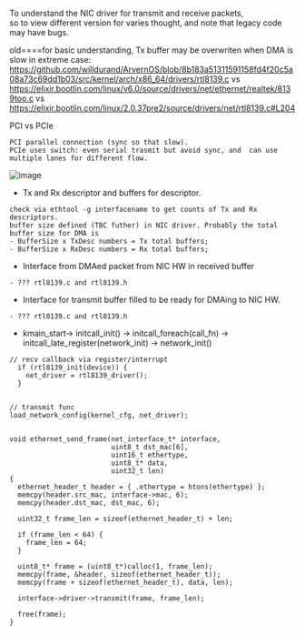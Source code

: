 To understand the NIC driver for transmit and receive packets,   
so to view different version for varies thought, and note that legacy code  may have bugs.


old====for basic understanding, Tx buffer may be overwriten when DMA is slow in extreme case:
https://github.com/willdurand/ArvernOS/blob/8b183a51311591158fd4f20c5a08a73c69dd1b03/src/kernel/arch/x86_64/drivers/rtl8139.c
vs
https://elixir.bootlin.com/linux/v6.0/source/drivers/net/ethernet/realtek/8139too.c
vs
https://elixir.bootlin.com/linux/2.0.37pre2/source/drivers/net/rtl8139.c#L204

PCI vs PCIe  
```
PCI parallel connection (sync so that slow).  
PCIe uses switch: even serial trasmit but avoid sync, and  can use multiple lanes for different flow.
```
![image](https://github.com/upempty/pynote/assets/52414719/b80c8559-fd91-460a-9142-5a056e71d3db)


- Tx and Rx descriptor and buffers for descriptor.
```
check via ethtool -g interfacename to get counts of Tx and Rx descriptors.
buffer size defined (TBC futher) in NIC driver. Probably the total buffer size for DMA is
- BufferSize x TxDesc numbers = Tx total buffers;
- BufferSize x RxDesc numbers = Rx total buffers;

```
- Interface from DMAed packet from NIC HW in received buffer
```
- ??? rtl8139.c and rtl8139.h
```
- Interface for transmit buffer filled to be ready for DMAing to NIC HW.
```
- ??? rtl8139.c and rtl8139.h
```
- kmain_start-> initcall_init() -> initcall_foreach(call_fn) -> initcall_late_register(network_init) -> network_init()

```
// recv callback via register/interrupt
  if (rtl8139_init(device)) {
    net_driver = rtl8139_driver();
  }


// transmit func
load_network_config(kernel_cfg, net_driver);


void ethernet_send_frame(net_interface_t* interface,
                         uint8_t dst_mac[6],
                         uint16_t ethertype,
                         uint8_t* data,
                         uint32_t len)
{
  ethernet_header_t header = { .ethertype = htons(ethertype) };
  memcpy(header.src_mac, interface->mac, 6);
  memcpy(header.dst_mac, dst_mac, 6);

  uint32_t frame_len = sizeof(ethernet_header_t) + len;

  if (frame_len < 64) {
    frame_len = 64;
  }

  uint8_t* frame = (uint8_t*)calloc(1, frame_len);
  memcpy(frame, &header, sizeof(ethernet_header_t));
  memcpy(frame + sizeof(ethernet_header_t), data, len);

  interface->driver->transmit(frame, frame_len);

  free(frame);
}
```
